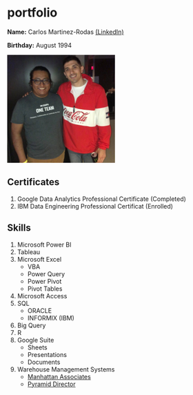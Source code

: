 # portfolio
**Name:**  Carlos Martinez-Rodas [(LinkedIn)](https://www.linkedin.com/in/carlos-martinez-rodas-62a18b62/)

**Birthday:** August 1994

<img src="https://github.com/Marticar001/portfolio/blob/main/images/64290207_10214913358042900_7836748103108526080_n.jpg" width="250" height="250">

## Certificates
1. Google Data Analytics Professional Certificate (Completed)
2. IBM Data Engineering Professional Certificat (Enrolled)

## Skills
1. Microsoft Power BI
2. Tableau
3. Microsoft Excel
    - VBA
    - Power Query
    - Power Pivot
    - Pivot Tables
4. Microsoft Access
4. SQL
    - ORACLE
    - INFORMIX (IBM)
5. Big Query
6. R
7. Google Suite
    - Sheets
    - Presentations
    - Documents
8. Warehouse Management Systems 
    - [Manhattan Associates](https://www.manh.com/en-in/products/warehouse-management)
    - [Pyramid Director](https://pyramidcontrols.com/software/warehouse-execution-software/)

